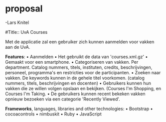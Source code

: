 proposal
========

-Lars Knitel

#Title:: UvA Courses

Met de applicatie zal een gebruiker zich kunnen aanmelden voor vakken aan de UvA. 

**Features**: 
	•	Aanmelden
	•	Het gebruikt de data van 'courses.xml.gz'
	•	Gemaakt voor een smartphone. 
	•	Categoriseren van vakken. Per department. Catalog nummers, titels, instituten, credits, beschrijvingen, personeel, programma's en restricties voor de participanten. 
	•	Zoeken naar vakken. De keywords kunnen in de gehele titel voorkomen.  (catalog nummers, titels, beschrijvingen en docenten)
	•	Gebruikers kunnen hun vakken die ze willen volgen opslaan en bekijken. (Courses I'm Shopping, en Courses I'm Taking. 
	•	De gebruikers kunnen recent bekeken vakken opnieuw bezoeken via een categorie 'Recently Viewed'. 

**Frameworks**, languages, libraries and other technologies:
	•	Bootstrap 
	•	cocoacontrols
	•	nimbuskit
	•	Ruby
	•	JavaScript


